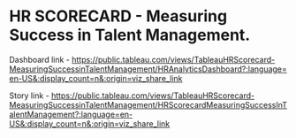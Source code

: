 # HR SCORECARD - Measuring Success in Talent Management.

Dashboard link - https://public.tableau.com/views/TableauHRScorecard-MeasuringSuccessinTalentManagement/HRAnalyticsDashboard?:language=en-US&:display_count=n&:origin=viz_share_link

Story link - https://public.tableau.com/views/TableauHRScorecard-MeasuringSuccessinTalentManagement/HRScorecardMeasuringSuccessInTalentManagement?:language=en-US&:display_count=n&:origin=viz_share_link
